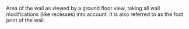 ﻿Area of the wall as viewed by a ground floor view, taking all wall modifications (like recesses) into account. It is also referred to as the foot print of the wall.